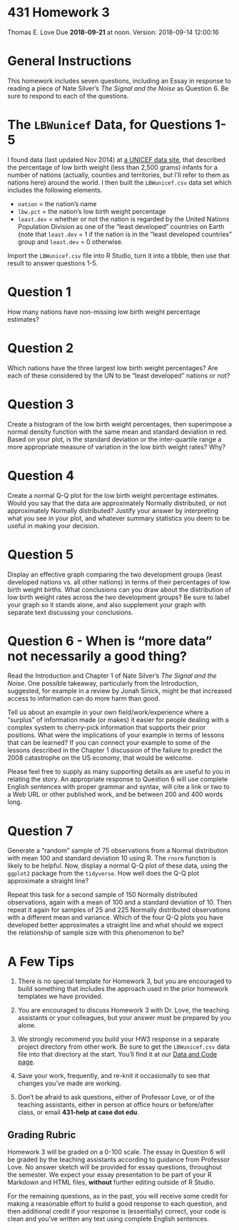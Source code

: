 431 Homework 3
================
Thomas E. Love
Due **2018-09-21** at noon. Version: 2018-09-14 12:00:16

# General Instructions

This homework includes seven questions, including an Essay in response
to reading a piece of Nate Silver’s *The Signal and the Noise* as
Question 6. Be sure to respond to each of the questions.

# The `LBWunicef` Data, for Questions 1-5

I found data (last updated Nov 2014) at [a UNICEF data
site](http://data.unicef.org/nutrition/low-birthweight.html), that
described the percentage of low birth weight (less than 2,500 grams)
infants for a number of nations (actually, counties and territories, but
I’ll refer to them as nations here) around the world. I then built the
`LBWunicef.csv` data set which includes the following elements.

  - `nation` = the nation’s name
  - `lbw.pct` = the nation’s low birth weight percentage
  - `least.dev` = whether or not the nation is regarded by the United
    Nations Population Division as one of the “least developed”
    countries on Earth (note that `least.dev` = 1 if the nation is in
    the “least developed countries” group and `least.dev` = 0 otherwise.

Import the `LBWunicef.csv` file into R Studio, turn it into a tibble,
then use that result to answer questions 1-5.

# Question 1

How many nations have non-missing low birth weight percentage estimates?

# Question 2

Which nations have the three largest low birth weight percentages? Are
each of these considered by the UN to be “least developed” nations or
not?

# Question 3

Create a histogram of the low birth weight percentages, then superimpose
a normal density function with the same mean and standard deviation in
red. Based on your plot, is the standard deviation or the inter-quartile
range a more appropriate measure of variation in the low birth weight
rates? Why?

# Question 4

Create a normal Q-Q plot for the low birth weight percentage estimates.
Would you say that the data are approximately Normally distributed, or
not approximately Normally distributed? Justify your answer by
interpreting what you see in your plot, and whatever summary statistics
you deem to be useful in making your decision.

# Question 5

Display an effective graph comparing the two development groups (least
developed nations vs. all other nations) in terms of their percentages
of low birth weight births. What conclusions can you draw about the
distribution of low birth weight rates across the two development
groups? Be sure to label your graph so it stands alone, and also
supplement your graph with separate text discussing your conclusions.

# Question 6 - When is “more data” not necessarily a good thing?

Read the Introduction and Chapter 1 of Nate Silver’s *The Signal and the
Noise*. One possible takeaway, particularly from the Introduction,
suggested, for example in a review by Jonah Sinick, might be that
increased access to information can do more harm than good.

Tell us about an example in your own field/work/experience where a
“surplus” of information made (or makes) it easier for people dealing
with a complex system to cherry-pick information that supports their
prior positions. What were the implications of your example in terms of
lessons that can be learned? If you can connect your example to some of
the lessons described in the Chapter 1 discussion of the failure to
predict the 2008 catastrophe on the US economy, that would be welcome.

Please feel free to supply as many supporting details as are useful to
you in relating the story. An appropriate response to Question 6 will
use complete English sentences with proper grammar and syntax, will cite
a link or two to a Web URL or other published work, and be between 200
and 400 words long.

# Question 7

Generate a “random” sample of 75 observations from a Normal distribution
with mean 100 and standard deviation 10 using R. The `rnorm` function is
likely to be helpful. Now, display a normal Q-Q plot of these data,
using the `ggplot2` package from the `tidyverse`. How well does the Q-Q
plot approximate a straight line?

Repeat this task for a second sample of 150 Normally distributed
observations, again with a mean of 100 and a standard deviation of 10.
Then repeat it again for samples of 25 and 225 Normally distributed
observations with a different mean and variance. Which of the four Q-Q
plots you have developed better approximates a straight line and what
should we expect the relationship of sample size with this phenomenon to
be?

# A Few Tips

1.  There is no special template for Homework 3, but you are encouraged
    to build something that includes the approach used in the prior
    homework templates we have provided.

2.  You are encouraged to discuss Homework 3 with Dr. Love, the teaching
    assistants or your colleagues, but your answer must be prepared by
    you alone.

3.  We strongly recommend you build your HW3 response in a separate
    project directory from other work. Be sure to get the
    `LBWunicef.csv` data file into that directory at the start. You’ll
    find it at our [Data and Code
    page](https://github.com/THOMASELOVE/431-2018-data).

4.  Save your work, frequently, and re-knit it occasionally to see that
    changes you’ve made are working.

5.  Don’t be afraid to ask questions, either of Professor Love, or of
    the teaching assistants, either in person at office hours or
    before/after class, or email **431-help at case dot edu**.

## Grading Rubric

Homework 3 will be graded on a 0-100 scale. The essay in Question 6 will
be graded by the teaching assistants according to guidance from
Professor Love. No answer sketch will be provided for essay questions,
throughout the semester. We expect your essay presentation to be part of
your R Markdown and HTML files, **without** further editing outside of R
Studio.

For the remaining questions, as in the past, you will receive some
credit for making a reasonable effort to build a good response to each
question, and then additional credit if your response is (essentially)
correct, your code is clean and you’ve written any text using complete
English sentences.
